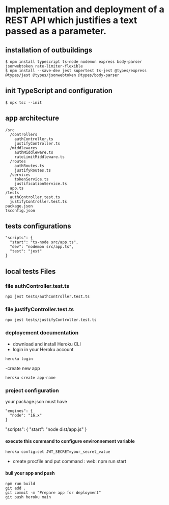 # Implementation and deployment of a REST API which justifies a text passed as a parameter.

## installation of outbuildings

```
$ npm install typescript ts-node nodemon express body-parser jsonwebtoken rate-limiter-flexible
$ npm install --save-dev jest supertest ts-jest @types/express @types/jest @types/jsonwebtoken @types/body-parser
```
## init TypeScript and configuration

```
$ npx tsc --init
```

## app architecture

```
/src
  /controllers
    authController.ts
    justifyController.ts
  /middlewares
    authMiddleware.ts
    rateLimitMiddleware.ts
  /routes
    authRoutes.ts
    justifyRoutes.ts
  /services
    tokenService.ts
    justificationService.ts
  app.ts
/tests
  authController.test.ts
  justifyController.test.ts
package.json
tsconfig.json
```

## tests configurations
```
"scripts": {
  "start": "ts-node src/app.ts",
  "dev": "nodemon src/app.ts",
  "test": "jest"
}

```
## local tests Files

### file authController.test.ts
```
npx jest tests/authController.test.ts
```
### file justifyController.test.ts
```
npx jest tests/justifyController.test.ts
```

### deployement documentation

- download and install Heroku CLI
- login in your Heroku account
```
heroku login
```
-create new app

```
heroku create app-name
```

### project configuration
your package.json must have
```
"engines": {
  "node": "16.x"
}
```

"scripts": {
  "start": "node dist/app.js"
}

#### execute this command to configure environnement variable
```
heroku config:set JWT_SECRET=your_secret_value
```

- create procfile and put command : web: npm run start

#### buil your app and push

```
npm run build
git add .
git commit -m "Prepare app for deployment"
git push heroku main
```